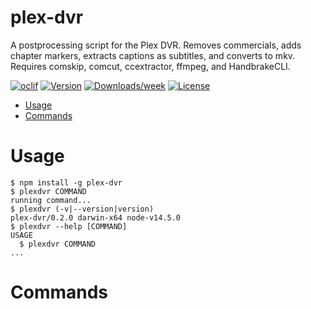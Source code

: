 plex-dvr
=======================

A postprocessing script for the Plex DVR. Removes commercials, adds chapter markers, extracts captions as subtitles, and converts to mkv. Requires comskip, comcut, ccextractor, ffmpeg, and HandbrakeCLI.

[![oclif](https://img.shields.io/badge/cli-oclif-brightgreen.svg)](https://oclif.io)
[![Version](https://img.shields.io/npm/v/plex-dvr.svg)](https://npmjs.org/package/plex-dvr)
[![Downloads/week](https://img.shields.io/npm/dw/plex-dvr.svg)](https://npmjs.org/package/plex-dvr)
[![License](https://img.shields.io/npm/l/plex-dvr.svg)](https://github.com/gesa/plex-dvr/blob/master/package.json)

<!-- toc -->
* [Usage](#usage)
* [Commands](#commands)
<!-- tocstop -->
# Usage
<!-- usage -->
```sh-session
$ npm install -g plex-dvr
$ plexdvr COMMAND
running command...
$ plexdvr (-v|--version|version)
plex-dvr/0.2.0 darwin-x64 node-v14.5.0
$ plexdvr --help [COMMAND]
USAGE
  $ plexdvr COMMAND
...
```
<!-- usagestop -->
# Commands
<!-- commands -->

<!-- commandsstop -->
